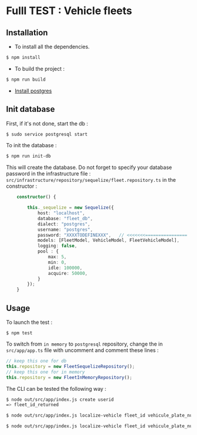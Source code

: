 
# Fulll TEST : Vehicle fleets


## Installation


 - To install all the dependencies.
```bash
$ npm install
```
 - To build the project :
```bash
$ npm run build 
```

 - [Install postgres](https://www.postgresql.org/download/linux/ubuntu/)

## Init database
First, if it's not done, start the db : 
```bash
$ sudo service postgresql start
```

To init the database :

```bash
$ npm run init-db
```

This will create the database. Do not forget to specify your database password in the infrastructure file : `src/infrastructure/repository/sequelize/fleet.repository.ts` in the constructor : 
```typescript
    constructor() {

        this._sequelize = new Sequelize({
            host: "localhost",
            database: "fleet_db",
            dialect: "postgres",
            username: "postgres",
            password: "XXXXTODEFINEXXX",   // <<<<<<<================
            models: [FleetModel, VehicleModel, FleetVehicleModel],
            logging: false,
            pool : {
                max: 5,
                min: 0,
                idle: 100000,
                acquire: 50000,
            }
        });
    }
```

## Usage

To launch the test :

```
$ npm test
```



To switch from `in memory` to `postgresql` repository, change the in `src/app/app.ts` file with uncomment and comment these lines : 
```typescript
// keep this one for db
this.repository = new FleetSequelizeRepository();  
// keep this one for in memory
this.repository = new FleetInMemoryRepository();   
```

The CLI can be tested the following way : 

```bash
$ node out/src/app/index.js create userid
=> fleet_id_returned

$ node out/src/app/index.js localize-vehicle fleet_id vehicule_plate_num 

$ node out/src/app/index.js localize-vehicle fleet_id vehicule_plate_num 50 50
```